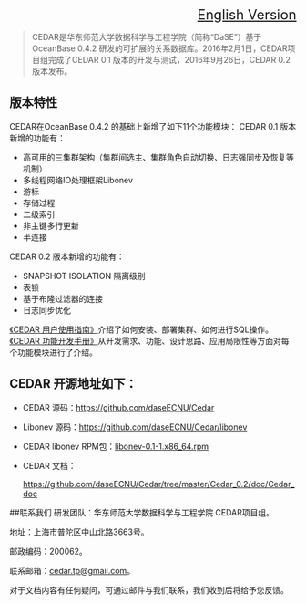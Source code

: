 ﻿<font size=5><div align="right"><a href="https://github.com/daseECNU/CEDAR/README-English">English Version</a></div>
</font>
>CEDAR是华东师范大学数据科学与工程学院（简称“DaSE”）基于 OceanBase 0.4.2 研发的可扩展的关系数据库。2016年2月1日，CEDAR项目组完成了CEDAR 0.1 版本的开发与测试，2016年9月26日，CEDAR 0.2 版本发布。
>
<h2> 版本特性</h2>
CEDAR在OceanBase 0.4.2 的基础上新增了如下11个功能模块：
CEDAR 0.1 版本新增的功能有：


* 高可用的三集群架构（集群间选主、集群角色自动切换、日志强同步及恢复等机制）
* 多线程网络IO处理框架Libonev
* 游标
* 存储过程
* 二级索引
* 非主键多行更新
* 半连接

CEDAR 0.2 版本新增的功能有：
* SNAPSHOT ISOLATION 隔离级别
* 表锁
* 基于布隆过滤器的连接
* 日志同步优化

<a href="https://github.com/daseECNU/Cedar" target="_blank">《CEDAR 用户使用指南》</a>介绍了如何安装、部署集群、如何进行SQL操作。<a href="https://github.com/daseECNU/Cedar" target="_blank">《CEDAR 功能开发手册》</a>从开发需求、功能、设计思路、应用局限性等方面对每个功能模块进行了介绍。


<h2>CEDAR 开源地址如下：</h2>
<ul>
<li>
  <p>CEDAR 源码：<a href="https://github.com/daseECNU/Cedar" target="_blank">https://github.com/daseECNU/Cedar </a></p>
</li>
<li>
  <p>Libonev 源码：<a href="https://github.com/daseECNU/Cedar/libonev" target="_blank">https://github.com/daseECNU/Cedar/libonev </a></p>
</li>
<li>
  <p>CEDAR libonev RPM包：<a href="https://github.com/daseECNU/Cedar/tree/master/Cedar_0.2/rpm" target="_blank">libonev-0.1-1.x86_64.rpm</a></p>
</li>
<li>
  <p>CEDAR 文档：</p>
  <p><a href="https://github.com/daseECNU/Cedar/tree/master/Cedar_0.2/doc/Cedar_doc" target="_blank">https://github.com/daseECNU/Cedar/tree/master/Cedar_0.2/doc/Cedar_doc </a></p>
</li>
</ul>

##联系我们
研发团队：华东师范大学数据科学与工程学院 CEDAR项目组。

地址：上海市普陀区中山北路3663号。

邮政编码：200062。

联系邮箱：cedar.tp@gmail.com。

对于文档内容有任何疑问，可通过邮件与我们联系，我们收到后将给予您反馈。